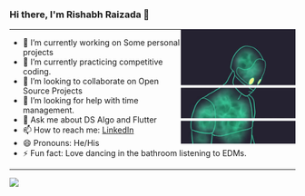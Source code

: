 ### Hi there, I'm Rishabh Raizada 👋

<img align="right" src="https://github.com/Rishabh510/Rishabh510/blob/master/gif-3d-cool.gif" width="40%"/>

<hr>

- 🔭 I’m currently working on Some personal projects
- 🌱 I’m currently practicing competitive coding.
- 👯 I’m looking to collaborate on Open Source Projects
- 🤔 I’m looking for help with time management.
- 💬 Ask me about DS Algo and Flutter
- 📫 How to reach me: [LinkedIn](https://www.linkedin.com/in/rishabh510/) 
- 😄 Pronouns: He/His
- ⚡ Fun fact: Love dancing in the bathroom listening to EDMs.

<hr>

<img src="https://github-readme-stats.vercel.app/api?username=Rishabh510&&show_icons=true&title_color=108de6&icon_color=eb0911&text_color=09eb2b&bg_color=000000">
